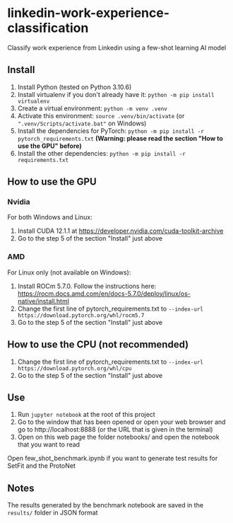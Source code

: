 # linkedin-work-experience-classification
Classify work experience from Linkedin using a few-shot learning AI model

## Install

1. Install Python (tested on Python 3.10.6)
2. Install virtualenv if you don't already have it: `python -m pip install virtualenv`
3. Create a virtual environment: `python -m venv .venv`
4. Activate this environment: `source .venv/bin/activate` (or `".venv/Scripts/activate.bat"` on Windows)
5. Install the dependencies for PyTorch: `python -m pip install -r pytorch_requirements.txt` **(Warning: please read the section "How to use the GPU" before)**
6. Install the other dependencies: `python -m pip install -r requirements.txt`

## How to use the GPU

### Nvidia

For both Windows and Linux:

1. Install CUDA 12.1.1 at https://developer.nvidia.com/cuda-toolkit-archive
2. Go to the step 5 of the section "Install" just above

### AMD

For Linux only (not available on Windows):

1. Install ROCm 5.7.0. Follow the instructions here: https://rocm.docs.amd.com/en/docs-5.7.0/deploy/linux/os-native/install.html
2. Change the first line of pytorch_requirements.txt to `--index-url https://download.pytorch.org/whl/rocm5.7`
3. Go to the step 5 of the section "Install" just above

## How to use the CPU (not recommended)

1. Change the first line of pytorch_requirements.txt to `--index-url https://download.pytorch.org/whl/cpu`
2. Go to the step 5 of the section "Install" just above

## Use

1. Run `jupyter notebook` at the root of this project
2. Go to the window that has been opened or open your web browser and go to http://localhost:8888 (or the URL that is given in the terminal)
3. Open on this web page the folder notebooks/ and open the notebook that you want to read

Open few_shot_benchmark.ipynb if you want to generate test results for SetFit and the ProtoNet

## Notes

The results generated by the benchmark notebook are saved in the `results/` folder in JSON format